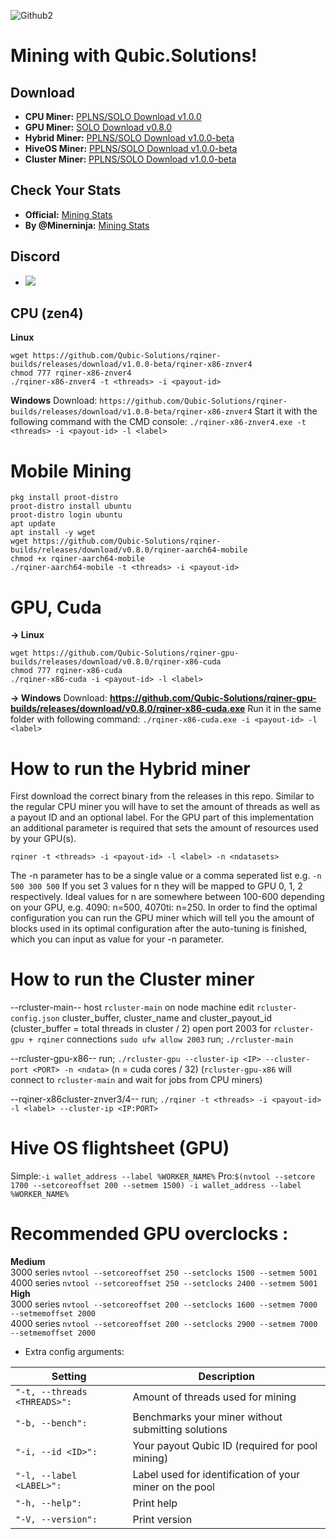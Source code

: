 ![Github2](https://github.com/user-attachments/assets/df4f0ccc-0995-43b9-b0f3-14aee3a459cc)

# Mining with Qubic.Solutions!


## Download 
- **CPU Miner:** [PPLNS/SOLO Download v1.0.0](https://github.com/Qubic-Solutions/rqiner-builds/releases/tag/v1.0.0-beta)
- **GPU Miner:** [SOLO Download v0.8.0](https://github.com/Qubic-Solutions/rqiner-gpu-builds/releases/tag/v0.8.0)
- **Hybrid Miner:** [PPLNS/SOLO Download v1.0.0-beta](https://github.com/Qubic-Solutions/rqiner-hybrid-builds)
- **HiveOS Miner:** [PPLNS/SOLO Download v1.0.0-beta](https://github.com/Qubic-Solutions/HiveOS/releases)
- **Cluster Miner:** [PPLNS/SOLO Download v1.0.0-beta](https://github.com/Qubic-Solutions/rcluster-builds/releases/tag/v1.0.0-beta.1)

## Check Your Stats
- **Official:** [Mining Stats](https://pooltemp.qubic.solutions/info?miner=YOURIDHERE)
- **By @Minerninja:** [Mining Stats](http://qubic.commando.sh/)

## **Discord**
- [![](https://img.shields.io/discord/1179806757204267090?color=5865F2&logo=Discord&style=flat-square)](https://discord.gg/zTrdShyQu2)

## **CPU (zen4)** 
**Linux**
```
wget https://github.com/Qubic-Solutions/rqiner-builds/releases/download/v1.0.0-beta/rqiner-x86-znver4
chmod 777 rqiner-x86-znver4
./rqiner-x86-znver4 -t <threads> -i <payout-id>
```

**Windows**
Download: `https://github.com/Qubic-Solutions/rqiner-builds/releases/download/v1.0.0-beta/rqiner-x86-znver4`
Start it with the following command with the CMD console:
`./rqiner-x86-znver4.exe -t <threads> -i <payout-id> -l <label>`

# **Mobile Mining** 
```
pkg install proot-distro
proot-distro install ubuntu
proot-distro login ubuntu
apt update
apt install -y wget
wget https://github.com/Qubic-Solutions/rqiner-builds/releases/download/v0.8.0/rqiner-aarch64-mobile
chmod +x rqiner-aarch64-mobile
./rqiner-aarch64-mobile -t <threads> -i <payout-id>
```
# **GPU, Cuda**

**→ Linux**
```
wget https://github.com/Qubic-Solutions/rqiner-gpu-builds/releases/download/v0.8.0/rqiner-x86-cuda
chmod 777 rqiner-x86-cuda
./rqiner-x86-cuda -i <payout-id> -l <label>
```
**→ Windows**
Download: **https://github.com/Qubic-Solutions/rqiner-gpu-builds/releases/download/v0.8.0/rqiner-x86-cuda.exe**
Run it in the same folder with following command:
`./rqiner-x86-cuda.exe -i <payout-id> -l <label>`

# How to run the Hybrid miner

First download the correct binary from the releases in this repo.
Similar to the regular CPU miner you will have to set the amount of threads as well as a payout ID and an optional label. For the GPU part of this implementation an additional parameter is required that sets the amount of resources used by your GPU(s).

`rqiner -t <threads> -i <payout-id> -l <label> -n <ndatasets>`

The -n parameter has to be a single value or a comma seperated list e.g.
`-n 500 300 500`
If you set 3 values for n they will be mapped to GPU 0, 1, 2 respectively. Ideal values for n are somewhere between 100-600 depending on your GPU, e.g. 4090: n=500, 4070ti: n=250. In order to find the optimal configuration you can run the GPU miner which will tell you the amount of blocks used in its optimal configuration after the auto-tuning is finished, which you can input as value for your -n parameter.

# How to run the Cluster miner

--rcluster-main--
host ``rcluster-main`` on node machine
edit ``rcluster-config.json`` cluster_buffer, cluster_name and cluster_payout_id
(cluster_buffer = total threads in cluster / 2)
open port 2003 for ``rcluster-gpu + rqiner`` connections
``sudo ufw allow 2003``
run; ``./rcluster-main``

--rcluster-gpu-x86--
run; ``./rcluster-gpu --cluster-ip <IP> --cluster-port <PORT> -n <ndata>`` 
(n = cuda cores / 32)
(``rcluster-gpu-x86`` will connect to ``rcluster-main`` and wait for jobs from CPU miners)

--rqiner-x86cluster-znver3/4--
run; ``./rqiner -t <threads> -i <payout-id> -l <label> --cluster-ip <IP:PORT>``

# Hive OS flightsheet (GPU)
Simple:```-i wallet_address --label %WORKER_NAME%```
Pro:```$(nvtool --setcore 1700 --setcoreoffset 200 --setmem 1500) -i wallet_address --label %WORKER_NAME%```

# Recommended GPU overclocks :  
**Medium**  
3000 series ```nvtool --setcoreoffset 250 --setclocks 1500 --setmem 5001```  
4000 series ```nvtool --setcoreoffset 250 --setclocks 2400 --setmem 5001```  
**High**  
3000 series ```nvtool --setcoreoffset 200 --setclocks 1600 --setmem 7000 --setmemoffset 2000```  
4000 series ```nvtool --setcoreoffset 200 --setclocks 2900 --setmem 7000 --setmemoffset 2000```  

- Extra config arguments:

| Setting | Description |
| ---- | --------- |
| ```"-t, --threads <THREADS>":``` | Amount of threads used for mining |
| ```"-b, --bench":``` |  Benchmarks your miner without submitting solutions |
| ```"-i, --id <ID>":``` |  Your payout Qubic ID (required for pool mining) |
|  ```"-l, --label <LABEL>": ``` |  Label used for identification of your miner on the pool |
| ```"-h, --help": ```  |  Print help  |
| ```"-V, --version": ```  |  Print version  |


